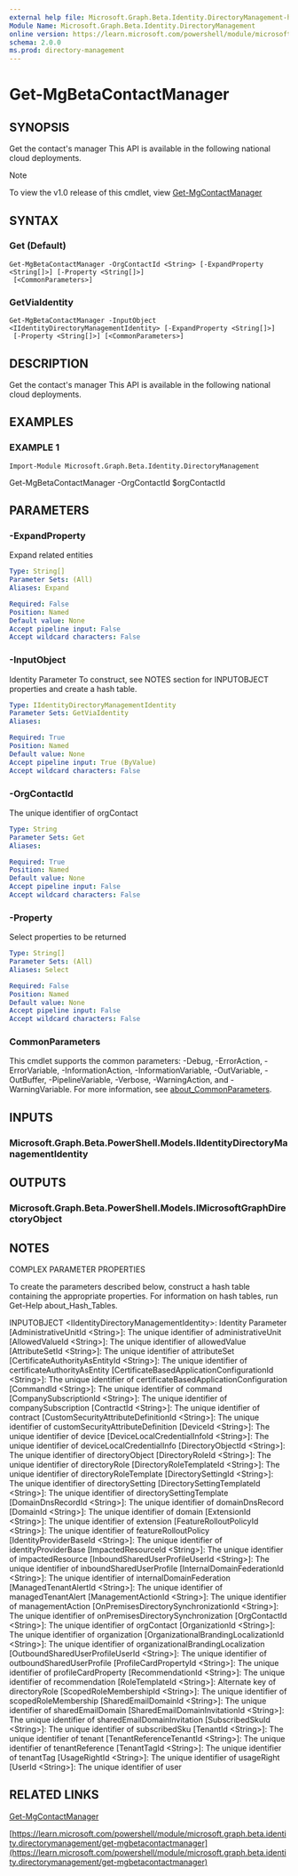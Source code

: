 ```yaml
---
external help file: Microsoft.Graph.Beta.Identity.DirectoryManagement-help.xml
Module Name: Microsoft.Graph.Beta.Identity.DirectoryManagement
online version: https://learn.microsoft.com/powershell/module/microsoft.graph.beta.identity.directorymanagement/get-mgbetacontactmanager
schema: 2.0.0
ms.prod: directory-management
---
```


# Get-MgBetaContactManager

## SYNOPSIS
Get the contact's manager This API is available in the following national cloud deployments.

> [!NOTE]
> To view the v1.0 release of this cmdlet, view [Get-MgContactManager](/powershell/module/Microsoft.Graph.Identity.DirectoryManagement/Get-MgContactManager?view=graph-powershell-1.0)

## SYNTAX

### Get (Default)
```
Get-MgBetaContactManager -OrgContactId <String> [-ExpandProperty <String[]>] [-Property <String[]>]
 [<CommonParameters>]
```

### GetViaIdentity
```
Get-MgBetaContactManager -InputObject <IIdentityDirectoryManagementIdentity> [-ExpandProperty <String[]>]
 [-Property <String[]>] [<CommonParameters>]
```

## DESCRIPTION
Get the contact's manager This API is available in the following national cloud deployments.

## EXAMPLES

### EXAMPLE 1
```
Import-Module Microsoft.Graph.Beta.Identity.DirectoryManagement
```

Get-MgBetaContactManager -OrgContactId $orgContactId

## PARAMETERS

### -ExpandProperty
Expand related entities

```yaml
Type: String[]
Parameter Sets: (All)
Aliases: Expand

Required: False
Position: Named
Default value: None
Accept pipeline input: False
Accept wildcard characters: False
```

### -InputObject
Identity Parameter
To construct, see NOTES section for INPUTOBJECT properties and create a hash table.

```yaml
Type: IIdentityDirectoryManagementIdentity
Parameter Sets: GetViaIdentity
Aliases:

Required: True
Position: Named
Default value: None
Accept pipeline input: True (ByValue)
Accept wildcard characters: False
```

### -OrgContactId
The unique identifier of orgContact

```yaml
Type: String
Parameter Sets: Get
Aliases:

Required: True
Position: Named
Default value: None
Accept pipeline input: False
Accept wildcard characters: False
```

### -Property
Select properties to be returned

```yaml
Type: String[]
Parameter Sets: (All)
Aliases: Select

Required: False
Position: Named
Default value: None
Accept pipeline input: False
Accept wildcard characters: False
```

### CommonParameters
This cmdlet supports the common parameters: -Debug, -ErrorAction, -ErrorVariable, -InformationAction, -InformationVariable, -OutVariable, -OutBuffer, -PipelineVariable, -Verbose, -WarningAction, and -WarningVariable. For more information, see [about_CommonParameters](http://go.microsoft.com/fwlink/?LinkID=113216).

## INPUTS

### Microsoft.Graph.Beta.PowerShell.Models.IIdentityDirectoryManagementIdentity
## OUTPUTS

### Microsoft.Graph.Beta.PowerShell.Models.IMicrosoftGraphDirectoryObject
## NOTES
COMPLEX PARAMETER PROPERTIES

To create the parameters described below, construct a hash table containing the appropriate properties.
For information on hash tables, run Get-Help about_Hash_Tables.

INPUTOBJECT \<IIdentityDirectoryManagementIdentity\>: Identity Parameter
  \[AdministrativeUnitId \<String\>\]: The unique identifier of administrativeUnit
  \[AllowedValueId \<String\>\]: The unique identifier of allowedValue
  \[AttributeSetId \<String\>\]: The unique identifier of attributeSet
  \[CertificateAuthorityAsEntityId \<String\>\]: The unique identifier of certificateAuthorityAsEntity
  \[CertificateBasedApplicationConfigurationId \<String\>\]: The unique identifier of certificateBasedApplicationConfiguration
  \[CommandId \<String\>\]: The unique identifier of command
  \[CompanySubscriptionId \<String\>\]: The unique identifier of companySubscription
  \[ContractId \<String\>\]: The unique identifier of contract
  \[CustomSecurityAttributeDefinitionId \<String\>\]: The unique identifier of customSecurityAttributeDefinition
  \[DeviceId \<String\>\]: The unique identifier of device
  \[DeviceLocalCredentialInfoId \<String\>\]: The unique identifier of deviceLocalCredentialInfo
  \[DirectoryObjectId \<String\>\]: The unique identifier of directoryObject
  \[DirectoryRoleId \<String\>\]: The unique identifier of directoryRole
  \[DirectoryRoleTemplateId \<String\>\]: The unique identifier of directoryRoleTemplate
  \[DirectorySettingId \<String\>\]: The unique identifier of directorySetting
  \[DirectorySettingTemplateId \<String\>\]: The unique identifier of directorySettingTemplate
  \[DomainDnsRecordId \<String\>\]: The unique identifier of domainDnsRecord
  \[DomainId \<String\>\]: The unique identifier of domain
  \[ExtensionId \<String\>\]: The unique identifier of extension
  \[FeatureRolloutPolicyId \<String\>\]: The unique identifier of featureRolloutPolicy
  \[IdentityProviderBaseId \<String\>\]: The unique identifier of identityProviderBase
  \[ImpactedResourceId \<String\>\]: The unique identifier of impactedResource
  \[InboundSharedUserProfileUserId \<String\>\]: The unique identifier of inboundSharedUserProfile
  \[InternalDomainFederationId \<String\>\]: The unique identifier of internalDomainFederation
  \[ManagedTenantAlertId \<String\>\]: The unique identifier of managedTenantAlert
  \[ManagementActionId \<String\>\]: The unique identifier of managementAction
  \[OnPremisesDirectorySynchronizationId \<String\>\]: The unique identifier of onPremisesDirectorySynchronization
  \[OrgContactId \<String\>\]: The unique identifier of orgContact
  \[OrganizationId \<String\>\]: The unique identifier of organization
  \[OrganizationalBrandingLocalizationId \<String\>\]: The unique identifier of organizationalBrandingLocalization
  \[OutboundSharedUserProfileUserId \<String\>\]: The unique identifier of outboundSharedUserProfile
  \[ProfileCardPropertyId \<String\>\]: The unique identifier of profileCardProperty
  \[RecommendationId \<String\>\]: The unique identifier of recommendation
  \[RoleTemplateId \<String\>\]: Alternate key of directoryRole
  \[ScopedRoleMembershipId \<String\>\]: The unique identifier of scopedRoleMembership
  \[SharedEmailDomainId \<String\>\]: The unique identifier of sharedEmailDomain
  \[SharedEmailDomainInvitationId \<String\>\]: The unique identifier of sharedEmailDomainInvitation
  \[SubscribedSkuId \<String\>\]: The unique identifier of subscribedSku
  \[TenantId \<String\>\]: The unique identifier of tenant
  \[TenantReferenceTenantId \<String\>\]: The unique identifier of tenantReference
  \[TenantTagId \<String\>\]: The unique identifier of tenantTag
  \[UsageRightId \<String\>\]: The unique identifier of usageRight
  \[UserId \<String\>\]: The unique identifier of user

## RELATED LINKS
[Get-MgContactManager](/powershell/module/Microsoft.Graph.Identity.DirectoryManagement/Get-MgContactManager?view=graph-powershell-1.0)

[https://learn.microsoft.com/powershell/module/microsoft.graph.beta.identity.directorymanagement/get-mgbetacontactmanager](https://learn.microsoft.com/powershell/module/microsoft.graph.beta.identity.directorymanagement/get-mgbetacontactmanager)


